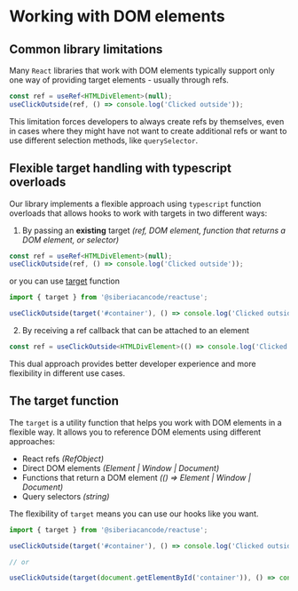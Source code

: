 # Working with DOM elements

## Common library limitations

Many `React` libraries that work with DOM elements typically support only one way of providing target elements - usually through refs.

```typescript
const ref = useRef<HTMLDivElement>(null);
useClickOutside(ref, () => console.log('Clicked outside'));
```

This limitation forces developers to always create refs by themselves, even in cases where they might have not want to create additional refs or want to use different selection methods, like `querySelector`.

## Flexible target handling with typescript overloads

Our library implements a flexible approach using `typescript` function overloads that allows hooks to work with targets in two different ways:

1. By passing an **existing** target _(ref, DOM element, function that returns a DOM element, or selector)_

```typescript
const ref = useRef<HTMLDivElement>(null);
useClickOutside(ref, () => console.log('Clicked outside'));
```

or you can use [target](#the-target-function) function

```typescript
import { target } from '@siberiacancode/reactuse';

useClickOutside(target('#container'), () => console.log('Clicked outside'));
```

2. By receiving a ref callback that can be attached to an element

```typescript
const ref = useClickOutside<HTMLDivElement>(() => console.log('Clicked outside'));
```

This dual approach provides better developer experience and more flexibility in different use cases.

## The target function

The `target` is a utility function that helps you work with DOM elements in a flexible way. It allows you to reference DOM elements using different approaches:

- React refs _(RefObject)_
- Direct DOM elements _(Element | Window | Document)_
- Functions that return a DOM element _(() => Element | Window | Document)_
- Query selectors _(string)_

The flexibility of `target` means you can use our hooks like you want.

```typescript
import { target } from '@siberiacancode/reactuse';

useClickOutside(target('#container'), () => console.log('Clicked outside'));

// or

useClickOutside(target(document.getElementById('container')), () => console.log('Clicked outside'));
```
